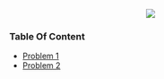 <p align="center">
<img src="https://projecteuler.net/profile/kannna542.png">
</p>

### Table Of Content

- [Problem 1](problem1.c)
- [Problem 2](problem2.c)
